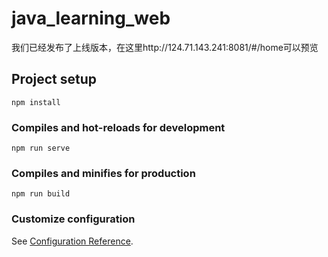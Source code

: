 # java_learning_web

我们已经发布了上线版本，在这里http://124.71.143.241:8081/#/home可以预览

## Project setup
```
npm install
```

### Compiles and hot-reloads for development
```
npm run serve
```

### Compiles and minifies for production
```
npm run build
```

### Customize configuration
See [Configuration Reference](https://cli.vuejs.org/config/).

